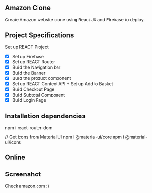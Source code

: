 ## Amazon Clone

Create Amazon website clone using React JS and Firebase to deploy.

## Project Specifications

Set up REACT Project

- [x] Set up Firebase
- [x] Set up REACT Router
- [x] Build the Navigation bar
- [x] Build the Banner
- [x] Build the product component
- [x] Set up REACT Context API + Set up Add to Basket
- [x] Build Checkout Page
- [x] Build Subtotal Component
- [x] Build Login Page

## Installation dependencies

npm i react-router-dom

// Get icons from Material UI
npm i @material-ui/core
npm i @material-ui/icons

## Online

## Screenshot

Check amazon.com :)
